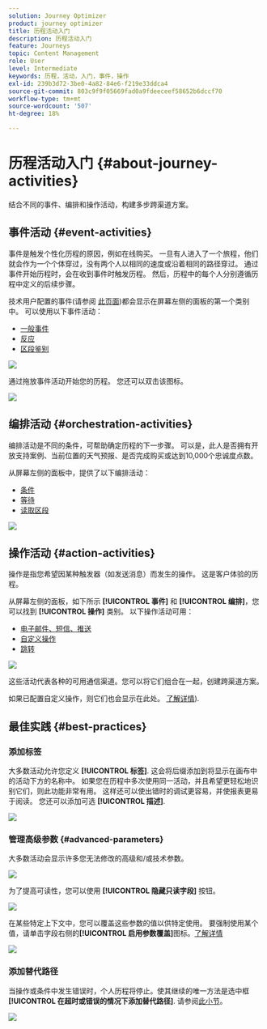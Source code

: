 ```yaml
---
solution: Journey Optimizer
product: journey optimizer
title: 历程活动入门
description: 历程活动入门
feature: Journeys
topic: Content Management
role: User
level: Intermediate
keywords: 历程，活动，入门，事件，操作
exl-id: 239b3d72-3be0-4a82-84e6-f219e33ddca4
source-git-commit: 803c9f9f05669fad0a9fdeeceef58652b6dccf70
workflow-type: tm+mt
source-wordcount: '507'
ht-degree: 18%

---
```


# 历程活动入门 {#about-journey-activities}

结合不同的事件、编排和操作活动，构建多步跨渠道方案。

## 事件活动 {#event-activities}

事件是触发个性化历程的原因，例如在线购买。 一旦有人进入了一个旅程，他们就会作为一个个体穿过，没有两个人以相同的速度或沿着相同的路径穿过。 通过事件开始历程时，会在收到事件时触发历程。 然后，历程中的每个人分别遵循历程中定义的后续步骤。

技术用户配置的事件(请参阅 [此页面](../event/about-events.md))都会显示在屏幕左侧的面板的第一个类别中。 可以使用以下事件活动：

* [一般事件](../building-journeys/general-events.md)
* [反应](../building-journeys/reaction-events.md)
* [区段鉴别](../building-journeys/segment-qualification-events.md)

![](assets/journey43.png)

通过拖放事件活动开始您的历程。 您还可以双击该图标。

![](assets/journey44.png)

## 编排活动 {#orchestration-activities}

编排活动是不同的条件，可帮助确定历程的下一步骤。 可以是，此人是否拥有开放支持案例、当前位置的天气预报、是否完成购买或达到10,000个忠诚度点数。

从屏幕左侧的面板中，提供了以下编排活动：

* [条件](../building-journeys/condition-activity.md)
* [等待](../building-journeys/wait-activity.md)
* [读取区段](../building-journeys/read-segment.md)

![](assets/journey49.png)

## 操作活动 {#action-activities}

操作是指您希望因某种触发器（如发送消息）而发生的操作。 这是客户体验的历程。

从屏幕左侧的面板，如下所示 **[!UICONTROL 事件]** 和 **[!UICONTROL 编排]**，您可以找到 **[!UICONTROL 操作]** 类别。 以下操作活动可用：

* [电子邮件、短信、推送](../building-journeys/journeys-message.md)
* [自定义操作](../building-journeys/using-custom-actions.md)
* [跳转](../building-journeys/jump.md)

![](assets/journey58.png)

这些活动代表各种的可用通信渠道。您可以将它们组合在一起，创建跨渠道方案。

如果已配置自定义操作，则它们也会显示在此处。 [了解详情](../building-journeys/using-custom-actions.md)).

## 最佳实践 {#best-practices}

### 添加标签

大多数活动允许您定义 **[!UICONTROL 标签]**. 这会将后缀添加到将显示在画布中的活动下方的名称中。 如果您在历程中多次使用同一活动，并且希望更轻松地识别它们，则此功能非常有用。 这样还可以使出错时的调试更容易，并使报表更易于阅读。 您还可以添加可选 **[!UICONTROL 描述]**.

![](assets/journey-action-label.png)

### 管理高级参数 {#advanced-parameters}

大多数活动会显示许多您无法修改的高级和/或技术参数。

![](assets/journey-advanced-parameters.png)

为了提高可读性，您可以使用 **[!UICONTROL 隐藏只读字段]** 按钮。

![](assets/journey-hide-read-only-fields.png)

在某些特定上下文中，您可以覆盖这些参数的值以供特定使用。 要强制使用某个值，请单击字段右侧的&#x200B;**[!UICONTROL 启用参数覆盖]**&#x200B;图标。[了解详情](../configuration/primary-email-addresses.md#journey-parameters)

![](assets/journey-enable-parameter-override.png)

### 添加替代路径

当操作或条件中发生错误时，个人历程将停止。使其继续的唯一方法是选中框 **[!UICONTROL 在超时或错误的情况下添加替代路径]**. 请参阅[此小节](../building-journeys/using-the-journey-designer.md#paths)。

![](assets/journey42.png)
